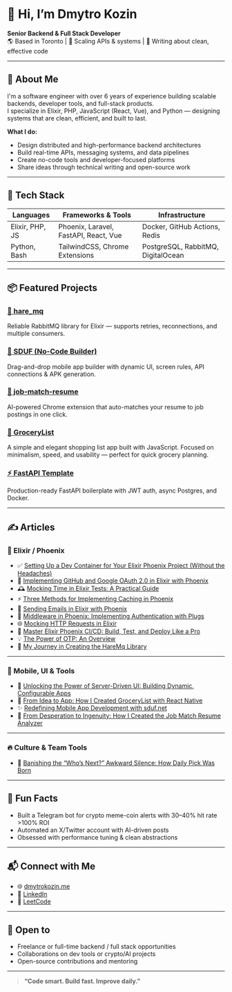 # 👋 Hi, I’m Dmytro Kozin

**Senior Backend & Full Stack Developer**  
🌎 Based in Toronto | 🧠 Scaling APIs & systems | 💬 Writing about clean, effective code

---

## 🚀 About Me

I'm a software engineer with over 6 years of experience building scalable backends, developer tools, and full-stack products.  
I specialize in Elixir, PHP, JavaScript (React, Vue), and Python — designing systems that are clean, efficient, and built to last.

**What I do:**
- Design distributed and high-performance backend architectures
- Build real-time APIs, messaging systems, and data pipelines
- Create no-code tools and developer-focused platforms
- Share ideas through technical writing and open-source work

---

## 🧰 Tech Stack

| Languages        | Frameworks & Tools                    | Infrastructure                     |
|------------------|---------------------------------------|------------------------------------|
| Elixir, PHP, JS  | Phoenix, Laravel, FastAPI, React, Vue | Docker, GitHub Actions, Redis      |
| Python, Bash     | TailwindCSS, Chrome Extensions        | PostgreSQL, RabbitMQ, DigitalOcean |

---

## 📦 Featured Projects

### [🐇 hare_mq](https://hex.pm/packages/hare_mq)  
Reliable RabbitMQ library for Elixir — supports retries, reconnections, and multiple consumers.

### [📱 SDUF (No-Code Builder)](https://github.com/sduf-net/sduf)  
Drag-and-drop mobile app builder with dynamic UI, screen rules, API connections & APK generation.

### [📝 job-match-resume](https://github.com/Dimakoua/job-match-resume)  
AI-powered Chrome extension that auto-matches your resume to job postings in one click.

### [🛒 GroceryList](https://github.com/Dimakoua/GroceryList)  
A simple and elegant shopping list app built with JavaScript. Focused on minimalism, speed, and usability — perfect for quick grocery planning.

### [⚡ FastAPI Template](https://github.com/Dimakoua/fastapi_backend_template)  
Production-ready FastAPI boilerplate with JWT auth, async Postgres, and Docker.

---

## ✍️ Articles

### 🧠 Elixir / Phoenix

- ✅ [Setting Up a Dev Container for Your Elixir Phoenix Project (Without the Headaches)](https://medium.com/p/4ca082589cd2)
- 🔐 [Implementing GitHub and Google OAuth 2.0 in Elixir with Phoenix](https://medium.com/p/867a9c872852) 
- 🕰️ [Mocking Time in Elixir Tests: A Practical Guide](https://medium.com/p/96bb3c6cf9b9)
- ⚡ [Three Methods for Implementing Caching in Phoenix](https://medium.com/p/40225c293a91)
- 📧 [Sending Emails in Elixir with Phoenix](https://medium.com/p/0fd20806f5b1)
- 🔌 [Middleware in Phoenix: Implementing Authentication with Plugs](https://medium.com/p/f2f00b5b1e5c)
- 🌐 [Mocking HTTP Requests in Elixir](https://medium.com/p/7b177dfd9725)
- 🚀 [Master Elixir Phoenix CI/CD: Build, Test, and Deploy Like a Pro](https://medium.com/p/f38214bfad73) 
- 💡 [The Power of OTP: An Overview](https://medium.com/p/61d2e4076222)
- 🐇 [My Journey in Creating the HareMq Library](https://medium.com/p/7379017ad96d)

---

### 📱 Mobile, UI & Tools

- 🔄 [Unlocking the Power of Server-Driven UI: Building Dynamic, Configurable Apps](https://medium.com/p/16a9f5bdf95a)
- 🛒 [From Idea to App: How I Created GroceryList with React Native](https://medium.com/p/a5b0a47ed11e) 
- ✨ [Redefining Mobile App Development with sduf.net](https://medium.com/p/32b93cc3604e)
- 🤖 [From Desperation to Ingenuity: How I Created the Job Match Resume Analyzer](https://medium.com/p/c57f899c964e) 
---

### 🔥 Culture & Team Tools

- 🧍 [Banishing the “Who’s Next?” Awkward Silence: How Daily Pick Was Born](https://medium.com/p/e87749f3ed65)

---

## 🔎 Fun Facts

- Built a Telegram bot for crypto meme-coin alerts with 30–40% hit rate >100% ROI
- Automated an X/Twitter account with AI-driven posts
- Obsessed with performance tuning & clean abstractions

---

## 📬 Connect with Me

- 🌐 [dmytrokozin.me](https://dmytrokozin.me)
- 💼 [LinkedIn](https://linkedin.com/in/dmytro-kozin-tr)
- 🧠 [LeetCode](https://leetcode.com/dimakoua)
---

## 🤝 Open to

- Freelance or full-time backend / full stack opportunities  
- Collaborations on dev tools or crypto/AI projects  
- Open-source contributions and mentoring

---

> **“Code smart. Build fast. Improve daily.”**
